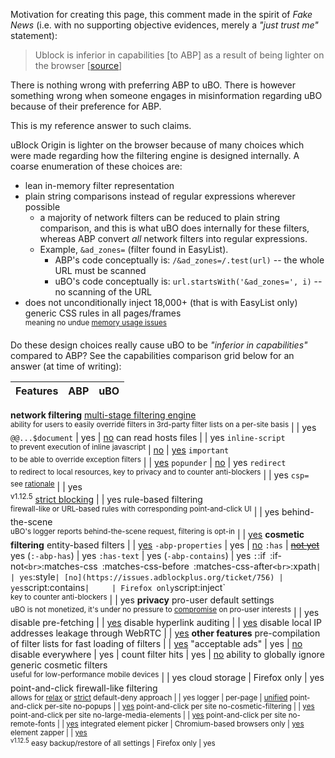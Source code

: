 Motivation for creating this page, this comment made in the spirit of _Fake News_ (i.e. with no supporting objective evidences, merely a _"just trust me"_ statement):

> Ublock is inferior in capabilities [to ABP] as a result of being lighter on the browser [[source](http://forums.mozillazine.org/viewtopic.php?p=14743232#p14743232)]

There is nothing wrong with preferring ABP to uBO. There is however something wrong when someone engages in misinformation regarding uBO because of their preference for ABP.

This is my reference answer to such claims.

uBlock Origin is lighter on the browser because of many choices which were made regarding how the filtering engine is designed internally. A coarse enumeration of these choices are:
- lean in-memory filter representation
- plain string comparisons instead of regular expressions wherever possible
    - a majority of network filters can be reduced to plain string comparison, and this is what uBO does internally for these filters, whereas ABP convert _all_ network filters into regular expressions.
    - Example, `&ad_zones=` (filter found in EasyList).
        - ABP's code conceptually is: `/&ad_zones=/.test(url)` -- the whole URL must be scanned
        - uBO's code conceptually is: `url.startsWith('&ad_zones=', i)` -- no scanning of the URL
- does not unconditionally inject 18,000+ (that is with EasyList only) generic CSS rules in all pages/frames<br><sup>meaning no undue [memory usage issues](https://bugzilla.mozilla.org/show_bug.cgi?id=1320872)</sup>

Do these design choices really cause uBO to be _"inferior in capabilities"_ compared to ABP? See the capabilities comparison grid below for an answer (at time of writing):

Features |  ABP  |  uBO
-------- | :---: | :---:
**network filtering**
[multi-stage filtering engine](https://github.com/gorhill/uBlock/wiki/Overview-of-uBlock's-network-filtering-engine)<br><sup>ability for users to easily override filters in 3rd-party filter lists on a per-site basis</sup> |     | yes
`@@...$document` | yes | [no](https://github.com/gorhill/uBlock/wiki/Static-filter-syntax#not-supported)
can read hosts files |     | yes
`inline-script`<br><sup>to prevent execution of inline javascript</sup> | [no](https://issues.adblockplus.org/ticket/748) | [yes](https://github.com/gorhill/uBlock/wiki/Static-filter-syntax#inline-script)
`important`<br><sup>to be able to override exception filters</sup> |     | [yes](https://github.com/gorhill/uBlock/wiki/Static-filter-syntax#important)
`popunder` | [no](https://issues.adblockplus.org/ticket/2095) | yes
`redirect`<br><sup>to redirect to local resources, key to privacy and to counter anti-blockers</sup> |     | yes
`csp=`<br><sup>see [rationale](https://github.com/gorhill/uBlock/issues/1930#issuecomment-301055346)</sup> |     | yes<br><sup>v1.12.5</sup>
[strict blocking](https://github.com/gorhill/uBlock/wiki/Strict-blocking) |     | yes
rule-based filtering<br><sup>firewall-like or URL-based rules with corresponding point-and-click UI</sup> |     | yes
behind-the-scene<br><sup>uBO's logger reports behind-the-scene request, filtering is opt-in</sup> |     | [yes](https://github.com/gorhill/uBlock/wiki/Behind-the-scene-network-requests)
**cosmetic filtering**
entity-based filters |     | [yes](https://github.com/gorhill/uBlock/wiki/Static-filter-syntax#entity-based-cosmetic-filters)
`-abp-properties` | yes | [no](https://github.com/gorhill/uBlock/issues/139)
`:has` | ~~[not yet](https://issues.adblockplus.org/ticket/2360)~~ yes (`:-abp-has`) | yes
`:has-text` | yes (`-abp-contains`) | yes
`:`:if` `:if-not`<br>`:matches-css` `:matches-css-before` `:matches-css-after`<br>`:xpath` |     | yes
`:style` | [no](https://issues.adblockplus.org/ticket/756) | yes
`script:contains` |     | Firefox only
`script:inject`<br><sup>key to counter anti-blockers</sup> |     | yes
**privacy**
pro-user default settings<br><sup>uBO is not monetized, it's under no pressure to [compromise](https://adblockplus.org/forum/viewtopic.php?f=17&t=50215) on pro-user interests</sup> |     | yes
disable pre-fetching |     | [yes](https://github.com/gorhill/uBlock/wiki/Dashboard:-Settings#disable-pre-fetching)
disable hyperlink auditing |     | [yes](https://github.com/gorhill/uBlock/wiki/Dashboard:-Settings#disable-hyperlink-auditing)
disable local IP addresses leakage through WebRTC |     | [yes](https://github.com/gorhill/uBlock/wiki/Dashboard:-Settings#prevent-webrtc-from-leaking-local-ip-address)
**other features**
pre-compilation of filter lists for fast loading of filters |     | [yes](https://github.com/gorhill/uBlock/wiki/Launch-and-filter-lists-load-performance)
"acceptable ads" | yes | [no](https://github.com/gorhill/uBlock/blob/master/MANIFESTO.md)
disable everywhere | yes |
count filter hits | yes | [no](https://github.com/gorhill/uBlock/issues/1353)
ability to globally ignore generic cosmetic filters<br><sup>useful for low-performance mobile devices</sup> |     | yes
cloud storage | Firefox only | yes
point-and-click firewall-like filtering<br><sup>allows for [relax](https://github.com/gorhill/uBlock/wiki/Blocking-mode:-medium-mode) or [strict](https://github.com/gorhill/uBlock/wiki/Blocking-mode:-hard-mode) default-deny approach</up> |     | yes
logger | per-page | [unified](https://github.com/gorhill/uBlock/wiki/The-logger)
point-and-click per-site no-popups |     | [yes](https://github.com/gorhill/uBlock/wiki/Per-site-switches#no-popups)
point-and-click per site no-cosmetic-filtering |     | [yes](https://github.com/gorhill/uBlock/wiki/Per-site-switches#no-cosmetic-filtering)
point-and-click per site no-large-media-elements |     | [yes](https://github.com/gorhill/uBlock/wiki/Per-site-switches#no-large-media-elements)
point-and-click per site no-remote-fonts |     | [yes](https://github.com/gorhill/uBlock/wiki/Per-site-switches#no-remote-fonts)
integrated element picker | Chromium-based browsers only | [yes](https://github.com/gorhill/uBlock/wiki/Element-picker)
element zapper | | [yes](https://github.com/gorhill/uBlock/wiki/Element-zapper)<br><sup>v1.12.5</sup>
easy backup/restore of all settings | Firefox only | yes
